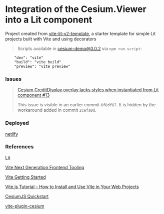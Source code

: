
# Integration of the Cesium.Viewer into a Lit component

Project created from [vite-lit-v2-template](https://github.com/rudifa/vite-lit-v2-template), 
a starter template for simple Lit projects built with Vite and using decorators

> Scripts available in cesium-demo@0.0.2 via `npm run-script`:
>
```
    "dev": "vite"
    "build": "vite build"
    "preview": "vite preview"
```

### Issues

> [Cesium CreditDisplay overlay lacks styles when instantiated from Lit component #13](https://github.com/rudifa/cesium-lit-demo/issues/13)
> 
> This issue is visible in an earlier commit `6f8df87`. It is hidden by the workaround added in commit `2cefa0d`.

### Deployed

[netlify](https://cesium-lit-demo.netlify.app/)

### References

[Lit](https://lit.dev/)

[Vite Next Generation Frontend Tooling](https://vitejs.dev/)

[Vite Getting Started](https://vitejs.dev/guide/)

[Vite.js Tutorial – How to Install and Use Vite in Your Web Projects](https://www.freecodecamp.org/news/get-started-with-vite/)

[CesiumJS Quickstart](https://cesium.com/learn/cesiumjs-learn/cesiumjs-quickstart/)

[vite-plugin-cesium](https://www.npmjs.com/package/vite-plugin-cesium)